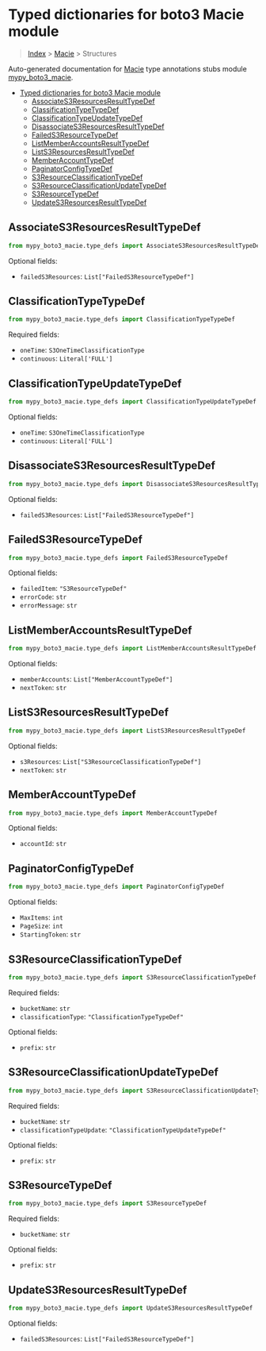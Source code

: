 # Typed dictionaries for boto3 Macie module

> [Index](../README.md) > [Macie](./README.md) > Structures

Auto-generated documentation for [Macie](https://boto3.amazonaws.com/v1/documentation/api/latest/reference/services/macie.html#Macie)
type annotations stubs module [mypy_boto3_macie](https://pypi.org/project/mypy-boto3-macie/).

- [Typed dictionaries for boto3 Macie module](#typed-dictionaries-for-boto3-macie-module)
  - [AssociateS3ResourcesResultTypeDef](#associates3resourcesresulttypedef)
  - [ClassificationTypeTypeDef](#classificationtypetypedef)
  - [ClassificationTypeUpdateTypeDef](#classificationtypeupdatetypedef)
  - [DisassociateS3ResourcesResultTypeDef](#disassociates3resourcesresulttypedef)
  - [FailedS3ResourceTypeDef](#faileds3resourcetypedef)
  - [ListMemberAccountsResultTypeDef](#listmemberaccountsresulttypedef)
  - [ListS3ResourcesResultTypeDef](#lists3resourcesresulttypedef)
  - [MemberAccountTypeDef](#memberaccounttypedef)
  - [PaginatorConfigTypeDef](#paginatorconfigtypedef)
  - [S3ResourceClassificationTypeDef](#s3resourceclassificationtypedef)
  - [S3ResourceClassificationUpdateTypeDef](#s3resourceclassificationupdatetypedef)
  - [S3ResourceTypeDef](#s3resourcetypedef)
  - [UpdateS3ResourcesResultTypeDef](#updates3resourcesresulttypedef)

## AssociateS3ResourcesResultTypeDef

```python
from mypy_boto3_macie.type_defs import AssociateS3ResourcesResultTypeDef
```




Optional fields:
- `failedS3Resources`: `List["FailedS3ResourceTypeDef"]`


## ClassificationTypeTypeDef

```python
from mypy_boto3_macie.type_defs import ClassificationTypeTypeDef
```


Required fields:
- `oneTime`: `S3OneTimeClassificationType`
- `continuous`: `Literal['FULL']`




## ClassificationTypeUpdateTypeDef

```python
from mypy_boto3_macie.type_defs import ClassificationTypeUpdateTypeDef
```




Optional fields:
- `oneTime`: `S3OneTimeClassificationType`
- `continuous`: `Literal['FULL']`


## DisassociateS3ResourcesResultTypeDef

```python
from mypy_boto3_macie.type_defs import DisassociateS3ResourcesResultTypeDef
```




Optional fields:
- `failedS3Resources`: `List["FailedS3ResourceTypeDef"]`


## FailedS3ResourceTypeDef

```python
from mypy_boto3_macie.type_defs import FailedS3ResourceTypeDef
```




Optional fields:
- `failedItem`: `"S3ResourceTypeDef"`
- `errorCode`: `str`
- `errorMessage`: `str`


## ListMemberAccountsResultTypeDef

```python
from mypy_boto3_macie.type_defs import ListMemberAccountsResultTypeDef
```




Optional fields:
- `memberAccounts`: `List["MemberAccountTypeDef"]`
- `nextToken`: `str`


## ListS3ResourcesResultTypeDef

```python
from mypy_boto3_macie.type_defs import ListS3ResourcesResultTypeDef
```




Optional fields:
- `s3Resources`: `List["S3ResourceClassificationTypeDef"]`
- `nextToken`: `str`


## MemberAccountTypeDef

```python
from mypy_boto3_macie.type_defs import MemberAccountTypeDef
```




Optional fields:
- `accountId`: `str`


## PaginatorConfigTypeDef

```python
from mypy_boto3_macie.type_defs import PaginatorConfigTypeDef
```




Optional fields:
- `MaxItems`: `int`
- `PageSize`: `int`
- `StartingToken`: `str`


## S3ResourceClassificationTypeDef

```python
from mypy_boto3_macie.type_defs import S3ResourceClassificationTypeDef
```


Required fields:
- `bucketName`: `str`
- `classificationType`: `"ClassificationTypeTypeDef"`



Optional fields:
- `prefix`: `str`


## S3ResourceClassificationUpdateTypeDef

```python
from mypy_boto3_macie.type_defs import S3ResourceClassificationUpdateTypeDef
```


Required fields:
- `bucketName`: `str`
- `classificationTypeUpdate`: `"ClassificationTypeUpdateTypeDef"`



Optional fields:
- `prefix`: `str`


## S3ResourceTypeDef

```python
from mypy_boto3_macie.type_defs import S3ResourceTypeDef
```


Required fields:
- `bucketName`: `str`



Optional fields:
- `prefix`: `str`


## UpdateS3ResourcesResultTypeDef

```python
from mypy_boto3_macie.type_defs import UpdateS3ResourcesResultTypeDef
```




Optional fields:
- `failedS3Resources`: `List["FailedS3ResourceTypeDef"]`

